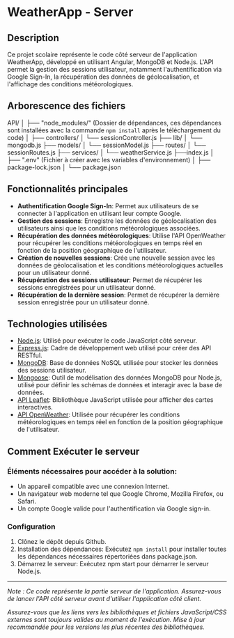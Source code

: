 # WeatherApp - Server
 
## Description
Ce projet scolaire représente le code côté serveur de l'application WeatherApp, développé en utilisant Angular, MongoDB et Node.js.
L'API permet la gestion des sessions utilisateur, notamment l'authentification via Google Sign-In, la récupération des données de géolocalisation, et l'affichage des conditions météorologiques.


## Arborescence des fichiers
API/
│
├── "node_modules/" (Dossier de dépendances, ces dépendances sont installées avec la commande `npm install` après le téléchargement du code)
│
├── controllers/
│   └── sessionController.js
├── lib/
│   └── mongodb.js
├── models/
│   └── sessionModel.js
├── routes/
│   └── sessionRoutes.js
├── services/
│   └── weatherService.js
├──index.js
│
├── ".env" (Fichier à créer avec les variables d'environnement)
│
├── package-lock.json
│
└── package.json


## Fonctionnalités principales
- **Authentification Google Sign-In**: Permet aux utilisateurs de se connecter à l'application en utilisant leur compte Google.
- **Gestion des sessions**: Enregistre les données de géolocalisation des utilisateurs ainsi que les conditions météorologiques associées.
- **Récupération des données météorologiques**: Utilise l'API OpenWeather pour récupérer les conditions météorologiques en temps réel en fonction de la position géographique de l'utilisateur.
- **Création de nouvelles sessions**: Crée une nouvelle session avec les données de géolocalisation et les conditions météorologiques actuelles pour un utilisateur donné.
- **Récupération des sessions utilisateur**: Permet de récupérer les sessions enregistrées pour un utilisateur donné.
- **Récupération de la dernière session**: Permet de récupérer la dernière session enregistrée pour un utilisateur donné.


## Technologies utilisées
- [Node.js](https://nodejs.org/en/): Utilisé pour exécuter le code JavaScript côté serveur.
- [Express.js](https://expressjs.com/): Cadre de développement web utilisé pour créer des API RESTful.
- [MongoDB](https://www.mongodb.com/): Base de données NoSQL utilisée pour stocker les données des sessions utilisateur.
- [Mongoose](https://mongoosejs.com/): Outil de modélisation des données MongoDB pour Node.js, utilisé pour définir les schémas de données et interagir avec la base de données.
- [API Leaflet](https://leafletjs.com/): Bibliothèque JavaScript utilisée pour afficher des cartes interactives.
- [API OpenWeather](https://openweathermap.org/): Utilisée pour récupérer les conditions météorologiques en temps réel en fonction de la position géographique de l'utilisateur.


## Comment Exécuter le serveur
### Éléments nécessaires pour accéder à la solution:
- Un appareil compatible avec une connexion Internet.
- Un navigateur web moderne tel que Google Chrome, Mozilla Firefox, ou Safari.
- Un compte Google valide pour l'authentification via Google sign-in.

### Configuration
1. Clônez le dépôt depuis Github.
2. Installation des dépendances: Exécutez `npm install` pour installer toutes les dépendances nécessaires répertoriées dans package.json.
3. Démarrez le serveur: Exécutez npm start pour démarrer le serveur Node.js.
---

*Note : Ce code représente la partie serveur de l'application. Assurez-vous de lancer l'API côté serveur avant d'utiliser l'application côté client.*

*Assurez-vous que les liens vers les bibliothèques et fichiers JavaScript/CSS externes sont toujours valides au moment de l'exécution. Mise à jour recommandée pour les versions les plus récentes des bibliothèques.*